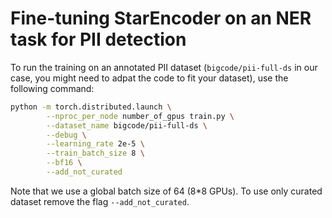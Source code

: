 # Fine-tuning StarEncoder on an NER task  for PII detection

To run the training on an annotated PII dataset (`bigcode/pii-full-ds` in our case, you might need to adpat the code to fit your dataset), use the following command: 
```bash
python -m torch.distributed.launch \
        --nproc_per_node number_of_gpus train.py \
        --dataset_name bigcode/pii-full-ds \
        --debug \
        --learning_rate 2e-5 \
        --train_batch_size 8 \
        --bf16 \
        --add_not_curated
```
Note that we use a global batch size of 64 (8*8 GPUs). To use only curated dataset remove the flag `--add_not_curated`.